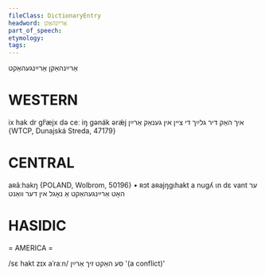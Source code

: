 ```yaml
---
fileClass: DictionaryEntry
headword: אַרײַנהאַקן
part_of_speech: 
etymology: 
tags: 
---
```

אַרײַנהאַקן
אַרײַנגעהאַקט

WESTERN
========

ix hak dr glʲæjx də ceː iŋ gənák ərǽj איך האַק דיר גלײַך די ציין אין גענאַק אַרײַן {WTCP, Dunajská Streda, 47179}

CENTRAL
========

aʀãːhakŋ {POLAND, Wolbrom, 50196}
	•	ʀɔt aʀajŋgɩhakt a nugʎ ɩn dɛ vant ער האָט אַרײַנגעהאַקט אַ נאָגל אין דער וואַנט

HASIDIC
=======
= AMERICA = 

/sɛ hakt zɪx aˈraːn/ סע האַקט זיך אַרײַן '(a conflict)'
